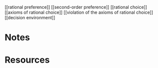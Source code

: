 [[rational preference]]
[[second-order preference]]
[[rational choice]]
[[axioms of rational choice]]
[[violation of the axioms of rational choice]]
[[decision environment]]

# Notes

# Resources